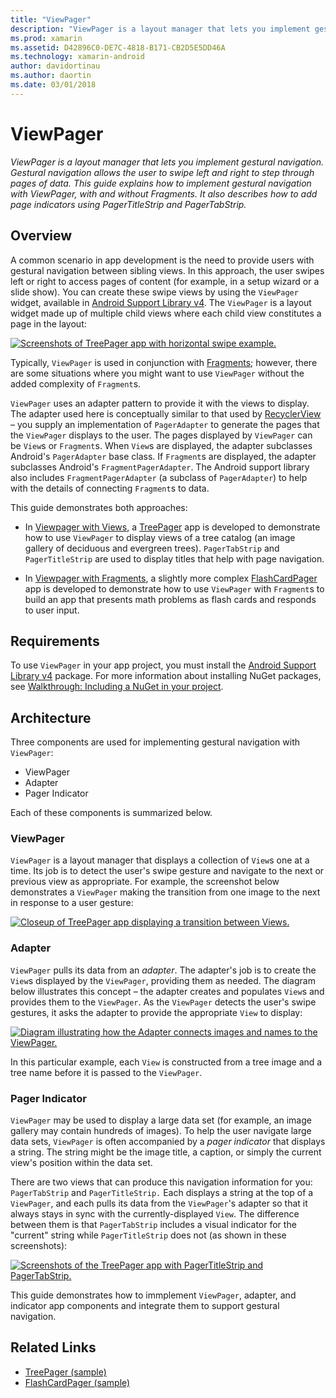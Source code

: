 ```yaml
---
title: "ViewPager"
description: "ViewPager is a layout manager that lets you implement gestural navigation. Gestural navigation allows the user to swipe left and right to step through pages of data. This guide explains how to implement gestural navigation with ViewPager, with and without Fragments. It also describes how to add page indicators using PagerTitleStrip and PagerTabStrip."
ms.prod: xamarin
ms.assetid: D42896C0-DE7C-4818-B171-CB2D5E5DD46A
ms.technology: xamarin-android
author: davidortinau
ms.author: daortin
ms.date: 03/01/2018
---
```


# ViewPager

_ViewPager is a layout manager that lets you implement gestural navigation. Gestural navigation allows the user to swipe left and right to step through pages of data. This guide explains how to implement gestural navigation with ViewPager, with and without Fragments. It also describes how to add page indicators using PagerTitleStrip and PagerTabStrip._

## Overview

A common scenario in app development is the need to provide users with 
gestural navigation between sibling views. In this approach, the user 
swipes left or right to access pages of content (for example, in a 
setup wizard or a slide show). You can create these swipe views 
by using the `ViewPager` widget, available in 
[Android Support Library v4](https://www.nuget.org/packages/Xamarin.Android.Support.v4/). 
The `ViewPager` is a layout widget made up of multiple child views where 
each child view constitutes a page in the layout: 

[![Screenshots of TreePager app with horizontal swipe example.](images/01-intro-sml.png)](images/01-intro.png#lightbox)

Typically, `ViewPager` is used in conjunction with 
[Fragments](~/android/platform/fragments/index.md); 
however, there are some situations where you might want to use 
`ViewPager` without the added complexity of `Fragment`s.

`ViewPager` uses an adapter pattern to provide it with the views to 
display. The adapter used here is conceptually similar to that used by 
[RecyclerView](~/android/user-interface/layouts/recycler-view/index.md) &ndash; you 
supply an implementation of `PagerAdapter` to generate the pages that 
the `ViewPager` displays to the user. The pages displayed by 
`ViewPager` can be `View`s or `Fragment`s. When `View`s are 
displayed, the adapter subclasses Android's `PagerAdapter` base 
class. If `Fragment`s are displayed, the adapter subclasses Android's 
`FragmentPagerAdapter`. The Android support library also includes 
`FragmentPagerAdapter` (a subclass of `PagerAdapter`) to help with the 
details of connecting `Fragment`s to data. 

This guide demonstrates both approaches: 

- In [Viewpager with Views](~/android/user-interface/controls/view-pager/viewpager-and-views.md), a
    [TreePager](/samples/xamarin/monodroid-samples/userinterface-treepager) app is 
    developed to demonstrate how to use `ViewPager` to display views
    of a tree catalog (an image gallery of deciduous and evergreen trees). 
    `PagerTabStrip`  and `PagerTitleStrip` are used to display titles 
    that help with page navigation.

- In [Viewpager with Fragments](~/android/user-interface/controls/view-pager/viewpager-and-fragments.md), a
    slightly more complex [FlashCardPager](/samples/xamarin/monodroid-samples/userinterface-flashcardpager) 
    app is developed to demonstrate how to use `ViewPager` 
    with `Fragment`s to build an app that presents math 
    problems as flash cards and responds to user input. 

## Requirements

To use `ViewPager` in your app project, you must install the 
[Android Support Library v4](https://www.nuget.org/packages/Xamarin.Android.Support.v4/)
package. For more information about installing NuGet packages, see
[Walkthrough: Including a NuGet in your project](/visualstudio/mac/nuget-walkthrough). 

## Architecture

Three components are used for implementing gestural navigation
with `ViewPager`:

- ViewPager
- Adapter
- Pager Indicator

Each of these components is summarized below.

### ViewPager

`ViewPager` is a layout manager that displays a collection of `View`s one 
at a time. Its job is to detect the user's swipe gesture and navigate 
to the next or previous view as appropriate. For example, the 
screenshot below demonstrates a `ViewPager` making the transition from 
one image to the next in response to a user gesture: 

[![Closeup of TreePager app displaying a transition between Views.](images/02-transition-sml.png)](images/02-transition.png#lightbox)

### Adapter

`ViewPager` pulls its data from an *adapter*. The adapter's job is to 
create the `View`s displayed by the `ViewPager`, providing them as 
needed. The diagram below illustrates this concept &ndash; the adapter 
creates and populates `View`s and provides them to the `ViewPager`. As 
the `ViewPager` detects the user's swipe gestures, it asks the adapter 
to provide the appropriate `View` to display: 

[![Diagram illustrating how the Adapter connects images and names to the ViewPager.](images/03-adapter-sml.png)](images/03-adapter.png#lightbox)

In this particular example, each `View` is constructed from a tree 
image and a tree name before it is passed to the `ViewPager`. 

### Pager Indicator

`ViewPager` may be used to display a large data set (for example, 
an image gallery may contain hundreds of images). To help the user 
navigate large data sets, `ViewPager` is often accompanied by a *pager 
indicator* that displays a string. The string might be the image 
title, a caption, or simply the current view's position within the data 
set. 

There are two views that can produce this navigation information for 
you: `PagerTabStrip` and `PagerTitleStrip.` Each displays a string 
at the top of a `ViewPager`, and each pulls its data from the 
`ViewPager`'s adapter so that it always stays in sync with the 
currently-displayed `View`. The difference between them is that 
`PagerTabStrip` includes a visual indicator for the "current" string 
while `PagerTitleStrip` does not (as shown in these screenshots): 

[![Screenshots of the TreePager app with PagerTitleStrip and PagerTabStrip.](images/04-comparison-sml.png)](images/04-comparison.png#lightbox)

This guide demonstrates how to immplement `ViewPager`, adapter, and 
indicator app components and integrate them to support gestural 
navigation. 

## Related Links

- [TreePager (sample)](/samples/xamarin/monodroid-samples/userinterface-treepager)
- [FlashCardPager (sample)](/samples/xamarin/monodroid-samples/userinterface-flashcardpager)